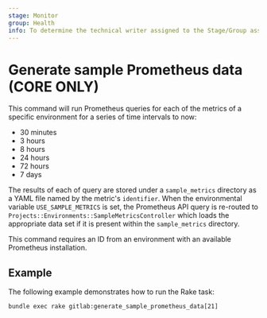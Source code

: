 ```yaml
---
stage: Monitor
group: Health
info: To determine the technical writer assigned to the Stage/Group associated with this page, see https://about.gitlab.com/handbook/engineering/ux/technical-writing/#designated-technical-writers
---
```


# Generate sample Prometheus data **(CORE ONLY)**

This command will run Prometheus queries for each of the metrics of a specific environment
for a series of time intervals to now:

- 30 minutes
- 3 hours
- 8 hours
- 24 hours
- 72 hours
- 7 days

The results of each of query are stored under a `sample_metrics` directory as a YAML
file named by the metric's `identifier`. When the environmental variable `USE_SAMPLE_METRICS`
is set, the Prometheus API query is re-routed to `Projects::Environments::SampleMetricsController`
which loads the appropriate data set if it is present within the `sample_metrics` directory.

This command requires an ID from an environment with an available Prometheus installation.

## Example

The following example demonstrates how to run the Rake task:

```shell
bundle exec rake gitlab:generate_sample_prometheus_data[21]
```
